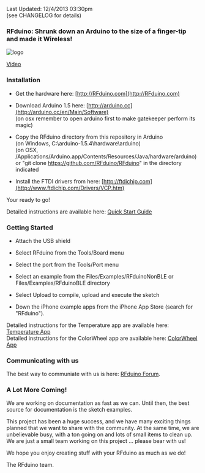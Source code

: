 Last Updated: 12/4/2013 03:30pm  
(see CHANGELOG for details)

### RFduino: Shrunk down an Arduino to the size of a finger-tip and made it Wireless!

![logo](https://raw.github.com/RFduino/RFduino/master/4up%20image.jpg)  

[Video](http://www.youtube.com/watch?v=arWBdGwCJcM)  

### Installation

* Get the hardware here: [http://RFduino.com](http://RFduino.com)

* Download Arduino 1.5 here: [http://arduino.cc](http://arduino.cc/en/Main/Software)  
  (on osx remember to open arduino first to make gatekeeper perform its magic)  

* Copy the RFduino directory from this repository in Arduino  
  (on Windows, C:\arduino-1.5.4\hardware\arduino)  
  (on OSX, /Applications/Arduino.app/Contents/Resources/Java/hardware/arduino)  
  or "git clone https://github.com/RFduino/RFduino" in the directory indicated

* Install the FTDI drivers from here: [http://ftdichip.com](http://www.ftdichip.com/Drivers/VCP.htm)

Your ready to go!

Detailed instructions are available here: [Quick Start Guide](http://files.rfdigital.com/rfduino.quick.start.guide.pdf)

### Getting Started

* Attach the USB shield

* Select RFduino from the Tools/Board menu

* Select the port from the Tools/Port menu

* Select an example from the Files/Examples/RFduinoNonBLE or Files/Examples/RFduinoBLE directory

* Select Upload to compile, upload and execute the sketch

* Down the iPhone example apps from the iPhone App Store (search for "RFduino").

Detailed instructions for the Temperature app are available here: [Temperature App](http://files.rfdigital.com/rfduino.temperature.guide.pdf)  
Detailed instructions for the ColorWheel app are available here: [ColorWheel App](http://files.rfdigital.com/rfduino.rgb.colorwheel.guide.pdf)  

### Communicating with us

The best way to communiate with us is here: [RFduino Forum](http://forum.RFduino.com).

### A Lot More Coming!

We are working on documentation as fast as we can.  Until then, the best source for documentation is the sketch examples.

This project has been a huge success, and we have many exciting things planned that we want to share with the community.  At the same time, we are unbelievable busy, with a ton going on and lots of small items to clean up.  We are just a small team working on this project ... please bear with us!

We hope you enjoy creating stuff with your RFduino as much as we do!

The RFduino team.

